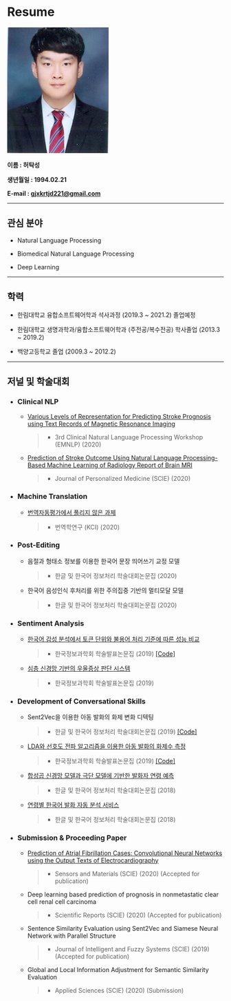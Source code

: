 # Resume

![허탁성](https://github.com/HeoTaksung/Resume/blob/master/%ED%97%88%ED%83%81%EC%84%B1.jpg)

**이름 : 허탁성**

**생년월일 : 1994.02.21**

**E-mail : gjxkrtjd221@gmail.com**

-----------------------------------------------

## 관심 분야

  * Natural Language Processing
  
  * Biomedical Natural Language Processing
  
  * Deep Learning

------------------------------------------------

## 학력

  * 한림대학교 융합소프트웨어학과 석사과정 (2019.3 ~ 2021.2) 졸업예정
  
  * 한림대학교 생명과학과/융합소프트웨어학과 (주전공/복수전공) 학사졸업 (2013.3 ~ 2019.2)
  
  * 백양고등학교 졸업 (2009.3 ~ 2012.2)
  
--------------------------------------------------

## 저널 및 학술대회

* ### Clinical NLP

  * [Various Levels of Representation for Predicting Stroke Prognosis using Text Records of Magnetic Resonance Imaging](https://www.aclweb.org/anthology/2020.clinicalnlp-1.1/)
    > - 3rd Clinical Natural Language Processing Workshop (EMNLP) (2020)
  
  * [Prediction of Stroke Outcome Using Natural Language Processing-Based Machine Learning of Radiology Report of Brain MRI](https://doi.org/10.3390/jpm10040286)
    > - Journal of Personalized Medicine (SCIE) (2020)

* ### Machine Translation

  * [번역자동평가에서 풀리지 않은 과제](http://www.dbpia.co.kr/pdf/pdfView.do?nodeId=NODE09320505&mark=0&bookmarkCnt=0&ipRange=N&language=ko_KR)
    > - 번역학연구 (KCI) (2020)
    
* ### Post-Editing

  * 음절과 형태소 정보를 이용한 한국어 문장 띄어쓰기 교정 모델
    > - 한글 및 한국어 정보처리 학술대회논문집 (2020)
    
  * 한국어 음성인식 후처리를 위한 주의집중 기반의 멀티모달 모델
    > - 한글 및 한국어 정보처리 학술대회논문집 (2020)

* ### Sentiment Analysis

  * [한국어 감성 분석에서 토큰 단위와 불용어 처리 기준에 따른 성능 비교](http://www.dbpia.co.kr/journal/articleDetail?nodeId=NODE09301944)
    > - 한국정보과학회 학술발표논문집 (2019) [[Code]](https://github.com/HeoTaksung/Sentiment_Analysis)
   
  * [심층 신경망 기반의 우울증상 판단 시스템](http://www.dbpia.co.kr/pdf/pdfView.do?nodeId=NODE09301945&mark=0&useDate=&bookmarkCnt=0&ipRange=N&language=ko_KR)
    > - 한국정보과학회 학술발표논문집 (2019)
   
* ### Development of Conversational Skills

  * Sent2Vec을 이용한 아동 발화의 화제 변화 디텍팅
     > - 한글 및 한국어 정보처리 학술대회논문집 (2019) [[Code]](https://github.com/HeoTaksung/Detection-of-Topic-Changes-in-Child-Speech-Using-Sent2Vec)
    
  * [LDA와 선호도 전파 알고리즘을 이용한 아동 발화의 화제수 측정](http://www.dbpia.co.kr/pdf/pdfView.do?nodeId=NODE09301947&mark=0&bookmarkCnt=1&ipRange=N&language=ko_KR)
     > - 한국정보과학회 학술발표논문집 (2019) [[Code]](https://github.com/HeoTaksung/Topic_Modeling)

  * [합성곱 신경망 모델과 극단 모델에 기반한 발화자 연령 예측](https://www.koreascience.or.kr/article/CFKO201832073079012.page)
     > - 한글 및 한국어 정보처리 학술대회논문집 (2018)
     
  * [연령별 한국어 발화 자동 분석 서비스](https://www.semanticscholar.org/paper/Automatic-Analysis-Service-for-Korean-Speaking-by-Choi-Oh/3106fbc773ee5cfe5d587d8350a482b59f0c8bae?p2df)
     > - 한글 및 한국어 정보처리 학술대회논문집 (2018)

* ### Submission & Proceeding Paper

  * [Prediction of Atrial Fibrillation Cases: Convolutional Neural Networks using the Output Texts of Electrocardiography](https://myukk.org/SM2017/article.php?ss=3023)
    > - Sensors and Materials (SCIE) (2020) (Accepted for publication)
    
  * Deep learning based prediction of prognosis in nonmetastatic clear cell renal cell carcinoma
    > - Scientific Reports (SCIE) (2020) (Accepted for publication)
    
  * Sentence Similarity Evaluation using Sent2Vec and Siamese Neural Network with Parallel Structure
    > - Journal of Intelligent and Fuzzy Systems (SCIE) (2019) (Accepted for publication)
  
  * Global and Local Information Adjustment for Semantic Similarity Evaluation
    > - Applied Sciences (SCIE) (2020) (Submission)
    
